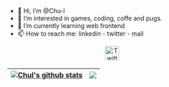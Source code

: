 - 👋 Hi, I’m @Chu-l
- 👀 I’m interested in games, coding, coffe and pugs.
- 🌱 I’m currently learning web frontend
- 📫 How to reach me: linkedin - twitter - mail

<!-- Social icons section -->
<p align="center">
   <a href="https://twitter.com/_Lilen_"><img width="32px" alt="Twitter" title="Twitter" src="https://i.imgur.com/OXZM1L6.png"/></a>
  &#8287;&#8287;&#8287;&#8287;&#8287;
  <!--<a href="https://discord.gg/fPrdqh3Zfu" alt="Dev Pro Tips Discussion & Support Server"><img width="32px" src="https://i.imgur.com/OViZO8J.png"/></a>
  &#8287;&#8287;&#8287;&#8287;&#8287;-->
</p>

<!-- Cards section -->
| <a href="https://github.com/Chu-l/github-readme-stats"><img align="center" src="https://github-readme-stats.vercel.app/api?username=Chu-l&show_icons=true&include_all_commits=true&theme=omni&hide_border=true" alt="Chul's github stats" /></a> | <a href="https://github.com/Chu-l/github-readme-stats"><img align="center" src="https://github-readme-stats.vercel.app/api/top-langs/?username=Chu-l&layout=compact&theme=omni&hide_border=true" /></a> |
| ------------- | ------------- |
